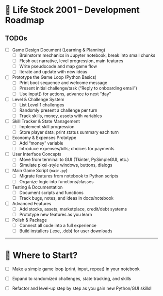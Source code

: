 # 🏁 Life Stock 2001 – Development Roadmap

## TODOs

- [ ] Game Design Document (Learning & Planning)
    - [ ] Brainstorm mechanics in Jupyter notebook, break into small chunks
    - [ ] Flesh out narrative, level progression, main features
    - [ ] Write pseudocode and map game flow
    - [ ] Iterate and update with new ideas

- [ ] Prototype the Game Loop (Python Basics)
    - [ ] Print boot sequence and welcome message
    - [ ] Present initial challenge/task (“Reply to onboarding email”)
    - [ ] Use input() for actions, advance to next “day”

- [ ] Level & Challenge System
    - [ ] List Level 1 challenges
    - [ ] Randomly present a challenge per turn
    - [ ] Track skills, money, assets with variables

- [ ] Skill Tracker & State Management
    - [ ] Implement skill progression
    - [ ] Store player data; print status summary each turn

- [ ] Economy & Expenses Prototype
    - [ ] Add “money” variable
    - [ ] Introduce expenses/bills; choices for payments

- [ ] User Interface Concepts
    - [ ] Move from terminal to GUI (Tkinter, PySimpleGUI, etc.)
    - [ ] Simulate pixel-style windows, buttons, dialogs

- [ ] Main Game Script (`main.py`)
    - [ ] Migrate features from notebook to Python scripts
    - [ ] Organize logic into functions/classes

- [ ] Testing & Documentation
    - [ ] Document scripts and functions
    - [ ] Track bugs, notes, and ideas in docs/notebook

- [ ] Advanced Features
    - [ ] Add stocks, assets, marketplace, credit/debt systems
    - [ ] Prototype new features as you learn

- [ ] Polish & Package
    - [ ] Connect all code into a full experience
    - [ ] Build installers (.exe, .deb) for user downloads

---

# 🚩 Where to Start?
- [ ] Make a simple game loop (print, input, repeat) in your notebook
- [ ] Expand to randomized challenges, state tracking, and skills
- [ ] Refactor and level-up step by step as you gain new Python/GUI skills!

